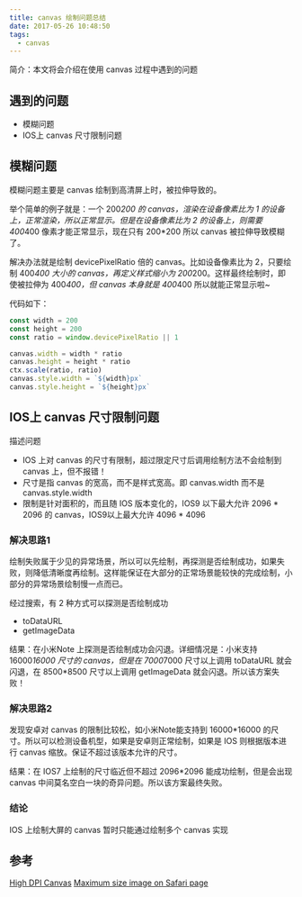 ```yaml
---
title: canvas 绘制问题总结
date: 2017-05-26 10:48:50
tags:
  - canvas
---
```


简介：本文将会介绍在使用 canvas 过程中遇到的问题

<!-- more -->

## 遇到的问题
- 模糊问题
- IOS上 canvas 尺寸限制问题

## 模糊问题
模糊问题主要是 canvas 绘制到高清屏上时，被拉伸导致的。

举个简单的例子就是：一个 200*200 的 canvas，渲染在设备像素比为 1 的设备上，正常渲染，所以正常显示。但是在设备像素比为 2 的设备上，则需要 400*400 像素才能正常显示，现在只有 200*200 所以 canvas 被拉伸导致模糊了。

解决办法就是绘制 devicePixelRatio 倍的 canvas。比如设备像素比为 2，只要绘制 400*400 大小的 canvas，再定义样式缩小为 200*200。这样最终绘制时，即使被拉伸为 400*400，但 canvas 本身就是 400*400 所以就能正常显示啦~

代码如下：
``` javascript
const width = 200
const height = 200
const ratio = window.devicePixelRatio || 1

canvas.width = width * ratio
canvas.height = height * ratio
ctx.scale(ratio, ratio)
canvas.style.width = `${width}px`
canvas.style.height = `${height}px`
```

## IOS上 canvas 尺寸限制问题

描述问题
- IOS 上对 canvas 的尺寸有限制，超过限定尺寸后调用绘制方法不会绘制到 canvas 上，但不报错！
- 尺寸是指 canvas 的宽高，而不是样式宽高。即 canvas.width 而不是 canvas.style.width
- 限制是针对面积的，而且随 IOS 版本变化的，IOS9 以下最大允许 2096 * 2096 的 canvas，IOS9以上最大允许 4096 * 4096

### 解决思路1
绘制失败属于少见的异常场景，所以可以先绘制，再探测是否绘制成功，如果失败，则降低清晰度再绘制。这样能保证在大部分的正常场景能较快的完成绘制，小部分的异常场景绘制慢一点而已。

经过搜索，有 2 种方式可以探测是否绘制成功
- toDataURL
- getImageData

结果：在小米Note 上探测是否绘制成功会闪退。详细情况是：小米支持 16000*16000 尺寸的 canvas，但是在 7000*7000 尺寸以上调用 toDataURL 就会闪退，在 8500*8500 尺寸以上调用 getImageData 就会闪退。所以该方案失败！

### 解决思路2
发现安卓对 canvas 的限制比较松，如小米Note能支持到 16000*16000 的尺寸。所以可以检测设备机型，如果是安卓则正常绘制，如果是 IOS 则根据版本进行 canvas 缩放。保证不超过该版本允许的尺寸。

结果：在 IOS7 上绘制的尺寸临近但不超过 2096*2096 能成功绘制，但是会出现 canvas 中间莫名空白一块的奇异问题。所以该方案最终失败。

### 结论
IOS 上绘制大屏的 canvas 暂时只能通过绘制多个 canvas 实现

## 参考
[High DPI Canvas](https://www.html5rocks.com/en/tutorials/canvas/hidpi/)
[Maximum size image on Safari page]()
